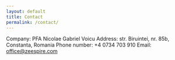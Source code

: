 ```yaml
---
layout: default
title: Contact
permalink: /contact/
---
```


Company: PFA Nicolae Gabriel Voicu
Address: str. Biruintei, nr. 85b, Constanta, Romania
Phone number: +4 0734 703 910
Email: office@zeespire.com

